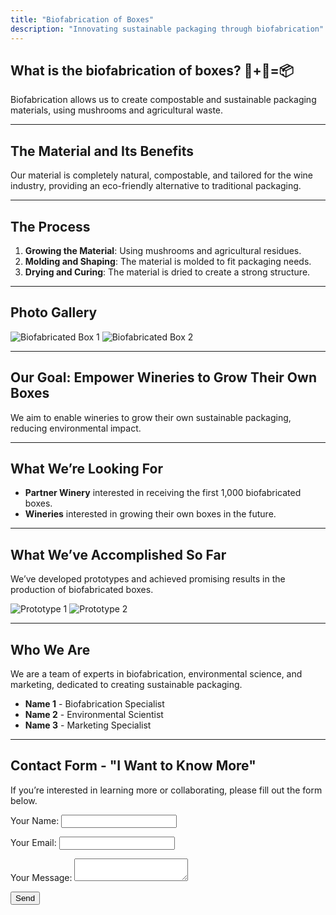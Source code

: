 ```yaml
---
title: "Biofabrication of Boxes"
description: "Innovating sustainable packaging through biofabrication"
---
```


## What is the biofabrication of boxes? 🍄+🍇=📦

Biofabrication allows us to create compostable and sustainable packaging materials, using mushrooms and agricultural waste.

---

## The Material and Its Benefits

Our material is completely natural, compostable, and tailored for the wine industry, providing an eco-friendly alternative to traditional packaging.

---

## The Process

1. **Growing the Material**: Using mushrooms and agricultural residues.
2. **Molding and Shaping**: The material is molded to fit packaging needs.
3. **Drying and Curing**: The material is dried to create a strong structure.

---

## Photo Gallery

![Biofabricated Box 1](images/box1.jpg)
![Biofabricated Box 2](images/box2.jpg)

---

## Our Goal: Empower Wineries to Grow Their Own Boxes

We aim to enable wineries to grow their own sustainable packaging, reducing environmental impact.

---

## What We’re Looking For

- **Partner Winery** interested in receiving the first 1,000 biofabricated boxes.
- **Wineries** interested in growing their own boxes in the future.

---

## What We’ve Accomplished So Far

We’ve developed prototypes and achieved promising results in the production of biofabricated boxes.

![Prototype 1](images/prototype1.jpg)
![Prototype 2](images/prototype2.jpg)

---

## Who We Are

We are a team of experts in biofabrication, environmental science, and marketing, dedicated to creating sustainable packaging.

- **Name 1** - Biofabrication Specialist
- **Name 2** - Environmental Scientist
- **Name 3** - Marketing Specialist

---

## Contact Form - "I Want to Know More"

If you’re interested in learning more or collaborating, please fill out the form below.

<form name="contact" method="POST" data-netlify="true">
  <input type="hidden" name="form-name" value="contact">
  <p><label>Your Name: <input type="text" name="name"></label></p>
  <p><label>Your Email: <input type="email" name="email"></label></p>
  <p><label>Your Message: <textarea name="message"></textarea></label></p>
  <p><button type="submit">Send</button></p>
</form>

